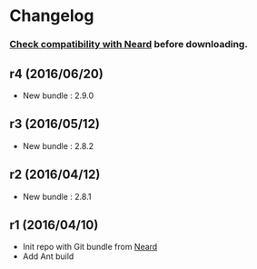 # Changelog

### [Check compatibility with Neard](https://github.com/crazy-max/neard/wiki/toolGit#latest) before downloading.

## r4 (2016/06/20)

* New bundle : 2.9.0

## r3 (2016/05/12)

* New bundle : 2.8.2

## r2 (2016/04/12)

* New bundle : 2.8.1

## r1 (2016/04/10)

* Init repo with Git bundle from [Neard](https://github.com/crazy-max/neard)
* Add Ant build
